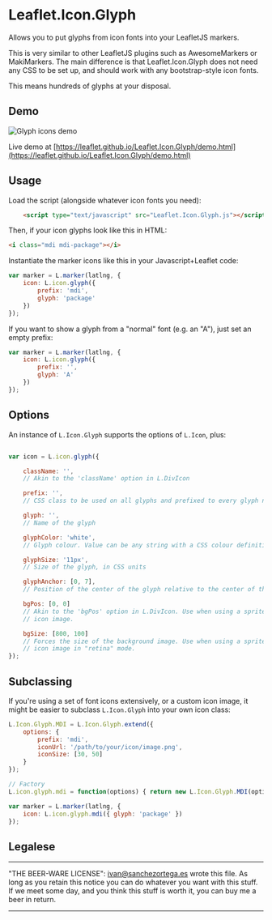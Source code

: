 
# Leaflet.Icon.Glyph

Allows you to put glyphs from icon fonts into your LeafletJS markers.

This is very similar to other LeafletJS plugins such as AwesomeMarkers or
MakiMarkers. The main difference is that Leaflet.Icon.Glyph does not need any
CSS to be set up, and should work with any bootstrap-style icon fonts.

This means hundreds of glyphs at your disposal.


## Demo

![Glyph icons demo](https://leaflet.github.io/Leaflet.Icon.Glyph/demo.png)

Live demo at [https://leaflet.github.io/Leaflet.Icon.Glyph/demo.html](https://leaflet.github.io/Leaflet.Icon.Glyph/demo.html)


## Usage

Load the script (alongside whatever icon fonts you need):

```html
	<script type="text/javascript" src="Leaflet.Icon.Glyph.js"></script>
```

Then, if your icon glyphs look like this in HTML:
```html
<i class="mdi mdi-package"></i>
```

Instantiate the marker icons like this in your Javascript+Leaflet code:

```js
var marker = L.marker(latlng, {
	icon: L.icon.glyph({
		prefix: 'mdi',
		glyph: 'package'
	})
});
```

If you want to show a glyph from a "normal" font (e.g. an "A"), just set an empty prefix:

```js
var marker = L.marker(latlng, {
	icon: L.icon.glyph({
		prefix: '',
		glyph: 'A'
	})
});
```


## Options

An instance of `L.Icon.Glyph` supports the options of `L.Icon`, plus:

```js

var icon = L.icon.glyph({

	className: '',
	// Akin to the 'className' option in L.DivIcon

	prefix: '',
	// CSS class to be used on all glyphs and prefixed to every glyph name

	glyph: '',
	// Name of the glyph

	glyphColor: 'white',
	// Glyph colour. Value can be any string with a CSS colour definition.

	glyphSize: '11px',
	// Size of the glyph, in CSS units

	glyphAnchor: [0, 7],
	// Position of the center of the glyph relative to the center of the icon.

	bgPos: [0, 0]
	// Akin to the 'bgPos' option in L.DivIcon. Use when using a sprite for the
	// icon image.

	bgSize: [800, 100]
	// Forces the size of the background image. Use when using a sprite for the
	// icon image in "retina" mode.
});
```


## Subclassing

If you're using a set of font icons extensively, or a custom icon image, it might
be easier to subclass `L.Icon.Glyph` into your own icon class:

```js
L.Icon.Glyph.MDI = L.Icon.Glyph.extend({
	options: {
		prefix: 'mdi',
		iconUrl: '/path/to/your/icon/image.png',
		iconSize: [30, 50]
	}
});

// Factory
L.icon.glyph.mdi = function(options) { return new L.Icon.Glyph.MDI(options); };

var marker = L.marker(latlng, {
	icon: L.icon.glyph.mdi({ glyph: 'package' })
});
```



## Legalese

----------------------------------------------------------------------------

"THE BEER-WARE LICENSE":
<ivan@sanchezortega.es> wrote this file. As long as you retain this notice you
can do whatever you want with this stuff. If we meet some day, and you think
this stuff is worth it, you can buy me a beer in return.

----------------------------------------------------------------------------

